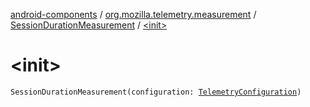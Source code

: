 [android-components](../../index.md) / [org.mozilla.telemetry.measurement](../index.md) / [SessionDurationMeasurement](index.md) / [&lt;init&gt;](./-init-.md)

# &lt;init&gt;

`SessionDurationMeasurement(configuration: `[`TelemetryConfiguration`](../../org.mozilla.telemetry.config/-telemetry-configuration/index.md)`)`